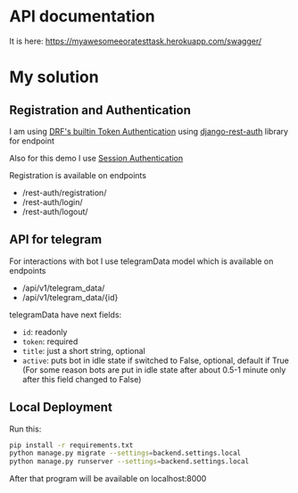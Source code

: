 # API documentation
It is here:
https://myawesomeeoratesttask.herokuapp.com/swagger/
# My solution
## Registration and Authentication
I am using [DRF's builtin Token Authentication](https://www.django-rest-framework.org/api-guide/authentication/#tokenauthentication) using [django-rest-auth](https://django-rest-auth.readthedocs.io/en/latest/) library for endpoint

Also for this demo I use [Session Authentication](https://www.django-rest-framework.org/api-guide/authentication/#sessionauthentication)

Registration is available on endpoints
- /rest-auth/registration/
- /rest-auth/login/
- /rest-auth/logout/

## API for telegram
For interactions with bot I use telegramData model which is available on endpoints
- /api/v1/telegram_data/
- /api/v1/telegram_data/{id}

telegramData have next fields:
- `id`: readonly
- `token`: required
- `title`: just a short string, optional
- `active`: puts bot in idle state if switched to False, optional, default if True
(For some reason bots are put in idle state after about 0.5-1 minute only after this field changed to False)


## Local Deployment
Run this:
```bash
pip install -r requirements.txt
python manage.py migrate --settings=backend.settings.local
python manage.py runserver --settings=backend.settings.local
```
After that program will be available on localhost:8000